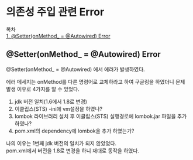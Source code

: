# 의존성 주입 관련 Error

목차  
[1. @Setter(onMethod_ = @Autowired) Error](#@setter(onmethod_-=-@autowired)-Error)

## @Setter(onMethod_ = @Autowired) Error

@Setter(onMethod_ = @Autowired) 에서 에러가 발생하였다.

에러 메세지는 onMethod를 다른 명령어로 교체하라고 하여 구글링을 하였더니 문제 발생 이유로 4가지를 알 수 있었다.

1. jdk 버전 일치(1.6에서 1.8로 변경)
2. 이클립스(STS) -ini에 vm설정을 하였나?
3. lombok 라이브러리 설치 후 이클립스(STS) 실행경로에 lombok.jar 파일을 추가 하였나?
4. pom.xml의 dependency에 lombok을 추가 하였는가?


나의 이유는 1번째 jdk 버전의 일치가 되지 않았었다.  
pom.xml에서 버전을 1.8로 변경을 하니 재대로 동작을 하였다.

